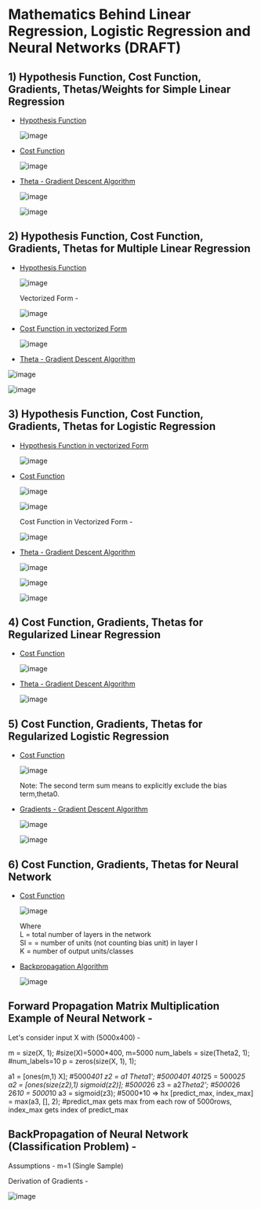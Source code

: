 # Mathematics Behind Linear Regression, Logistic Regression and Neural Networks (DRAFT)

## 1) Hypothesis Function, Cost Function, Gradients, Thetas/Weights for Simple Linear Regression 

- <ins> Hypothesis Function </ins>
  
  ![image](https://user-images.githubusercontent.com/55267125/82838026-8178cb80-9ee8-11ea-81d8-81d6b96c27a7.png)

- <ins> Cost Function </ins>

  ![image](https://user-images.githubusercontent.com/55267125/82761913-62603800-9e1b-11ea-8d1e-11645ad38a96.png)

- <ins> Theta - Gradient Descent Algorithm </ins>

  ![image](https://user-images.githubusercontent.com/55267125/82761518-b74e7f00-9e18-11ea-83e7-c1f1b88c35d5.png)

  ![image](https://user-images.githubusercontent.com/55267125/82761422-165fc400-9e18-11ea-9676-de276604b02d.png)

## 2) Hypothesis Function, Cost Function, Gradients, Thetas for Multiple Linear Regression

- <ins> Hypothesis Function </ins>

  ![image](https://user-images.githubusercontent.com/55267125/82761578-2035f700-9e19-11ea-8784-bc197dd8e40d.png)

  Vectorized Form - 

  ![image](https://user-images.githubusercontent.com/55267125/82761585-317f0380-9e19-11ea-9a7e-d17dcb01b820.png)

- <ins> Cost Function in vectorized Form </ins>

  ![image](https://user-images.githubusercontent.com/55267125/82761683-e7e2e880-9e19-11ea-9aa1-f4f2ff057e1e.png)

- <ins> Theta - Gradient Descent Algorithm </ins>

 ![image](https://user-images.githubusercontent.com/55267125/82761614-802c9d80-9e19-11ea-955a-912332541407.png)
 
 ![image](https://user-images.githubusercontent.com/55267125/82761599-5a06fd80-9e19-11ea-986c-3232ea78f6bb.png)

## 3) Hypothesis Function, Cost Function, Gradients, Thetas for Logistic Regression

- <ins> Hypothesis Function in vectorized Form </ins>
 
  ![image](https://user-images.githubusercontent.com/55267125/82761950-96d3f400-9e1b-11ea-9f1f-2ab3d9788ed4.png)

- <ins> Cost Function </ins>

  ![image](https://user-images.githubusercontent.com/55267125/82761789-b6b6e800-9e1a-11ea-8ee3-57d8b423184c.png)

  ![image](https://user-images.githubusercontent.com/55267125/82761824-f7166600-9e1a-11ea-9a7b-450fcbc09777.png)

  Cost Function in Vectorized Form - 
  
  ![image](https://user-images.githubusercontent.com/55267125/82761834-0b5a6300-9e1b-11ea-983a-3cbbc7fb377a.png)

- <ins> Theta - Gradient Descent Algorithm </ins>

  ![image](https://user-images.githubusercontent.com/55267125/82761849-2331e700-9e1b-11ea-9197-07e251ab68fc.png)

  ![image](https://user-images.githubusercontent.com/55267125/82761871-3b096b00-9e1b-11ea-9e05-329c2dddd9a2.png)
  
  ![image](https://user-images.githubusercontent.com/55267125/82761985-e0bcda00-9e1b-11ea-9478-90530e8da169.png)

## 4) Cost Function, Gradients, Thetas for Regularized Linear Regression

- <ins> Cost Function </ins>

  ![image](https://user-images.githubusercontent.com/55267125/82762095-a7d13500-9e1c-11ea-8bdb-83a458666a61.png)

- <ins> Theta - Gradient Descent Algorithm </ins>

  ![image](https://user-images.githubusercontent.com/55267125/82762079-840def00-9e1c-11ea-8240-a910c2b24e3f.png)
  
## 5) Cost Function, Gradients, Thetas for Regularized Logistic Regression

- <ins> Cost Function </ins>

  ![image](https://user-images.githubusercontent.com/55267125/82762120-d7803d00-9e1c-11ea-8bc9-d76ad7fe4f2a.png)

  Note: The second term sum means to explicitly exclude the bias term,theta0.

- <ins> Gradients - Gradient Descent Algorithm </ins>

  ![image](https://user-images.githubusercontent.com/55267125/82762143-fb438300-9e1c-11ea-88d6-0def346072fc.png)
  
  ![image](https://user-images.githubusercontent.com/55267125/82762152-0dbdbc80-9e1d-11ea-8a93-3ef77e06c5fd.png)

## 6) Cost Function, Gradients, Thetas for Neural Network

- <ins> Cost Function </ins>

  ![image](https://user-images.githubusercontent.com/55267125/82839205-3d87c580-9eec-11ea-8de3-c7211f4fde36.png)
  
  Where   
  L = total number of layers in the network  
  Sl =  = number of units (not counting bias unit) in layer l  
  K = number of output units/classes

- <ins> Backpropagation Algorithm </ins>

  ![image](https://user-images.githubusercontent.com/55267125/83002768-0ec43900-a02b-11ea-9df0-cab7935c1a98.png)
  
## Forward Propagation Matrix Multiplication Example of Neural Network - 
  
  Let's consider input X with (5000x400) - 
  
  m = size(X, 1);                            #size(X)=5000*400, m=5000
  num_labels = size(Theta2, 1);              #num_labels=10
  p = zeros(size(X, 1), 1);                  
								         
  a1 = [ones(m,1) X];                        #5000*401
  z2 = a1 *Theta1';                          #5000*401 401*25 = 5000*25 
  a2 = [ones(size(z2),1) sigmoid(z2)];       #5000*26
  z3 = a2*Theta2';                           #5000*26 26*10 = 5000*10
  a3 = sigmoid(z3);                          #5000*10 => hx 
  [predict_max, index_max] = max(a3, [], 2); #predict_max gets max from each row of 5000rows, index_max gets index of predict_max

## BackPropagation of Neural Network (Classification Problem) - 

  Assumptions - m=1 (Single Sample)  
  
  Derivation of Gradients - 

  ![image](https://user-images.githubusercontent.com/55267125/82945977-324f9b00-9fbb-11ea-8069-205e5c05b6d1.png)


